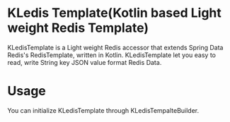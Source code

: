 # KLedis Template(Kotlin based Light weight Redis Template)

KLedisTemplate is a Light weight Redis accessor that extends Spring Data Redis's RedisTemplate, written in Kotlin.
KLedisTemplate let you easy to read, write String key JSON value format Redis Data.


# Usage

You can initialize KLedisTemplate through KLedisTempalteBuilder.

```kotlin
```